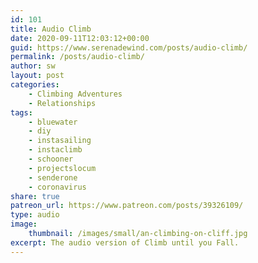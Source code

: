 ```yaml
---
id: 101
title: Audio Climb
date: 2020-09-11T12:03:12+00:00
guid: https://www.serenadewind.com/posts/audio-climb/
permalink: /posts/audio-climb/
author: sw
layout: post
categories:
    - Climbing Adventures
    - Relationships
tags:
    - bluewater
    - diy
    - instasailing
    - instaclimb
    - schooner
    - projectslocum
    - senderone
    - coronavirus
share: true
patreon_url: https://www.patreon.com/posts/39326109/
type: audio
image:
    thumbnail: /images/small/an-climbing-on-cliff.jpg 
excerpt: The audio version of Climb until you Fall.
---
```

